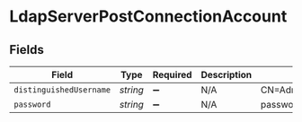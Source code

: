 # LdapServerPostConnectionAccount


## Fields

| Field                                       | Type                                        | Required                                    | Description                                 | Example                                     |
| ------------------------------------------- | ------------------------------------------- | ------------------------------------------- | ------------------------------------------- | ------------------------------------------- |
| `distinguishedUsername`                     | *string*                                    | :heavy_minus_sign:                          | N/A                                         | CN=Administrator,CN=Users,DC=Company,DC=com |
| `password`                                  | *string*                                    | :heavy_minus_sign:                          | N/A                                         | password                                    |